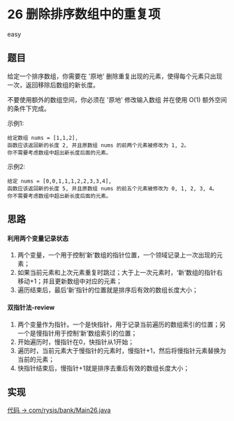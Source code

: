 # 26 删除排序数组中的重复项

easy

## 题目

给定一个排序数组，你需要在 '原地' 删除重复出现的元素，使得每个元素只出现一次，返回移除后数组的新长度。

不要使用额外的数组空间，你必须在 '原地' 修改输入数组 并在使用 O(1) 额外空间的条件下完成。


示例1:
```
给定数组 nums = [1,1,2], 
函数应该返回新的长度 2, 并且原数组 nums 的前两个元素被修改为 1, 2。 
你不需要考虑数组中超出新长度后面的元素。
```
示例2:
```
给定 nums = [0,0,1,1,1,2,2,3,3,4],
函数应该返回新的长度 5, 并且原数组 nums 的前五个元素被修改为 0, 1, 2, 3, 4。
你不需要考虑数组中超出新长度后面的元素。
```

## 思路

#### 利用两个变量记录状态

1. 两个变量，一个用于控制‘新’数组的指针位置，一个领域记录上一次出现的元素；
2. 如果当前元素和上次元素重复时跳过；大于上一次元素时，‘新’数组的指针右移动+1；并且更新数组中对应的元素；
3. 遍历结束后，最后‘新’指针的位置就是排序后有效的数组长度大小；

#### 双指针法-review

1. 两个变量作为指针。一个是快指针，用于记录当前遍历的数组索引的位置；另一个是慢指针用于控制‘新’数组索引的位置；
2. 开始遍历时，慢指针在0，快指针从1开始；
3. 遍历时，当前元素大于慢指针的元素时，慢指针+1，然后将慢指针元素替换为当前的元素；
4. 快指针结束后，慢指针+1就是排序去重后有效的数组长度大小；

## 实现

[代码 -> com/rysis/bank/Main26.java](../../src/com/rysis/bank/Main26.java)